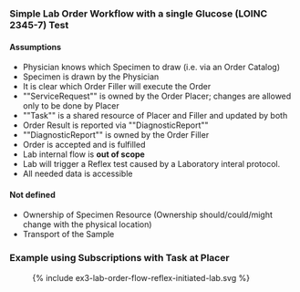 ### Simple Lab Order Workflow with a single Glucose (LOINC 2345-7) Test 

#### Assumptions
- Physician knows which Specimen to draw (i.e. via an Order Catalog)
- Specimen is drawn by the Physician
- It is clear which Order Filler will execute the Order
- ""ServiceRequest"" is owned by the Order Placer; changes are allowed only to be done by Placer
- ""Task"" is a shared resource of Placer and Filler and updated by both
- Order Result is reported via ""DiagnosticReport""
- ""DiagnosticReport"" is owned by the Order Filler
- Order is accepted and is fulfilled 
- Lab internal flow is **out of scope**
- Lab will trigger a Reflex test caused by a Laboratory interal protocol. 
- All needed data is accessible
#### Not defined
- Ownership of Specimen Resource (Ownership should/could/might change with the physical location)
- Transport of the Sample

### Example using Subscriptions with Task at Placer
<figure>
  {% include ex3-lab-order-flow-reflex-initiated-lab.svg %}
</figure>
